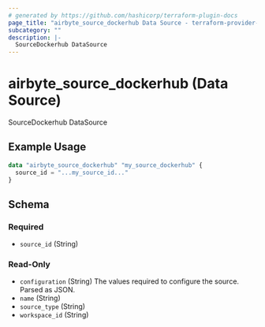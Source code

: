 ```yaml
---
# generated by https://github.com/hashicorp/terraform-plugin-docs
page_title: "airbyte_source_dockerhub Data Source - terraform-provider-airbyte"
subcategory: ""
description: |-
  SourceDockerhub DataSource
---
```


# airbyte_source_dockerhub (Data Source)

SourceDockerhub DataSource

## Example Usage

```terraform
data "airbyte_source_dockerhub" "my_source_dockerhub" {
  source_id = "...my_source_id..."
}
```

<!-- schema generated by tfplugindocs -->
## Schema

### Required

- `source_id` (String)

### Read-Only

- `configuration` (String) The values required to configure the source. Parsed as JSON.
- `name` (String)
- `source_type` (String)
- `workspace_id` (String)
